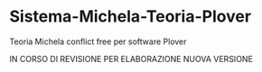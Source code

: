 # Sistema-Michela-Teoria-Plover
Teoria Michela conflict free per software Plover

IN CORSO DI REVISIONE PER ELABORAZIONE NUOVA VERSIONE
